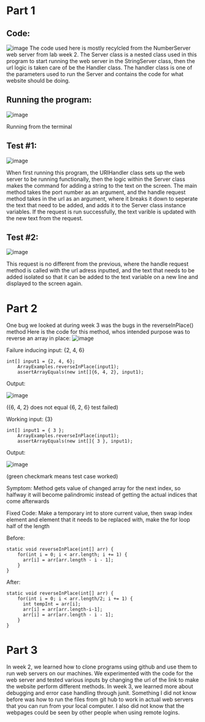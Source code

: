 # **Part 1**

## Code:
![image](https://user-images.githubusercontent.com/122575267/215546809-dcfa3058-e05a-4bd8-b422-8a9dca43e8d1.png)
The code used here is mostly recylcled from the NumberServer web server from lab week 2. The Server class is a nested class used in this program to start running the web server in the StringServer class, then the url logic is taken care of be the Handler class. The handler class is one of the parameters used to run the Server and contains the code for what website should be doing.

## Running the program:
![image](https://user-images.githubusercontent.com/122575267/215547321-6d10ab6d-4882-4b90-9471-0a563ea44884.png)

Running from the terminal

## Test #1:

![image](https://user-images.githubusercontent.com/122575267/215549217-c87e74c2-64b5-419a-a111-aee76c023b1b.png)

When first running this program, the URIHandler class sets up the web server to be running functionally, then the logic within the Server class makes the command for adding a string to the text on the screen. The main method takes the port number as an argument, and the handle request method takes in the url as an argument, where it breaks it down to seperate the text that need to be added, and adds it to the Server class instance variables. If the request is run successfully, the text varible is updated with the new text from the request. 

## Test #2:

![image](https://user-images.githubusercontent.com/122575267/215550245-1b425232-203b-40e8-b2df-68c75233c953.png)

This request is no different from the previous, where the handle request method is called with the url adress inputted, and the text that needs to be added isolated so that it can be added to the text variable on a new line and displayed to the screen again.

# **Part 2**
One bug we looked at during week 3 was the bugs in the reverseInPlace() method
Here is the code for this method, whos intended purpose was to reverse an array in place:
![image](https://user-images.githubusercontent.com/122575267/215623220-b7cf8252-abf2-446b-93f9-931e327595a0.png)

Failure inducing input: {2, 4, 6}

```
int[] input1 = {2, 4, 6};
    ArrayExamples.reverseInPlace(input1);
    assertArrayEquals(new int[]{6, 4, 2}, input1);
```

Output:

![image](https://user-images.githubusercontent.com/122575267/215631384-0fa38f57-2531-47de-ac7b-82af7b0f3e9e.png)

({6, 4, 2} does not equal {6, 2, 6} test failed)

Working input: {3}

```
int[] input1 = { 3 };
    ArrayExamples.reverseInPlace(input1);
    assertArrayEquals(new int[]{ 3 }, input1);
```

Output:

![image](https://user-images.githubusercontent.com/122575267/215632252-a7737b83-76aa-4e97-951b-466d2fc23902.png)

(green checkmark means test case worked)

Symptom: 
Method gets value of changed array for the next index, so halfway it will become palindromic instead of getting the actual indices that come afterwards

Fixed Code:
Make a temporary int to store current value, then swap index element and element that it needs to be replaced with, make the for loop half of the length

Before:
```
static void reverseInPlace(int[] arr) {
    for(int i = 0; i < arr.length; i += 1) {
      arr[i] = arr[arr.length - i - 1];
    }
}
```

After:
```
static void reverseInPlace(int[] arr) {
    for(int i = 0; i < arr.length/2; i += 1) {
      int tempInt = arr[i];
      arr[i] = arr[arr.length-i-1];
      arr[i] = arr[arr.length - i - 1];
    }
}
```

# **Part 3**

In week 2, we learned how to clone programs using github and use them to run web servers on our machines. We experimented with the code for the web server and tested various inputs by changing the url of the link to make the website perform different methods. In week 3, we learned more about debugging and error case handling through junit. Something I did not know before was how to run the files from git hub to work in actual web servers that you can run from your local computer. I also did not know that the webpages could be seen by other people when using remote logins.
